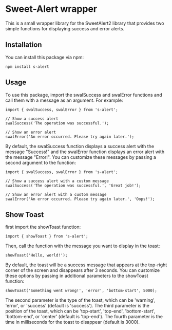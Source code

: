 # Sweet-Alert wrapper
This is a small wrapper library for the SweetAlert2 library that provides two simple functions for displaying success and error alerts.

## Installation
You can install this package via npm:

```angular2html
npm install s-alert
```
## Usage
To use this package, import the swalSuccess and swalError functions and call them with a message as an argument. For example:

```
import { swalSuccess, swalError } from 's-alert';

// Show a success alert
swalSuccess('The operation was successful.');

// Show an error alert
swalError('An error occurred. Please try again later.');

```
By default, the swalSuccess function displays a success alert with the message "Success!" and the swalError function displays an error alert with the message "Error!". You can customize these messages by passing a second argument to the function:

```
import { swalSuccess, swalError } from 's-alert';

// Show a success alert with a custom message
swalSuccess('The operation was successful.', 'Great job!');

// Show an error alert with a custom message
swalError('An error occurred. Please try again later.', 'Oops!');

```
## Show Toast
first import the showToast function:
```angular2html
import { showToast } from 's-alert';
```
Then, call the function with the message you want to display in the toast:

```
showToast('Hello, world!');
```
By default, the toast will be a success message that appears at the top-right corner of the screen and disappears after 3 seconds. You can customize these options by passing in additional parameters to the showToast function:

```
showToast('Something went wrong!', 'error', 'bottom-start', 5000);
```

The second parameter is the type of the toast, which can be 'warning', 'error', or 'success' (default is 'success'). The third parameter is the position of the toast, which can be 'top-start', 'top-end', 'bottom-start', 'bottom-end', or 'center' (default is 'top-end'). The fourth parameter is the time in milliseconds for the toast to disappear (default is 3000).






